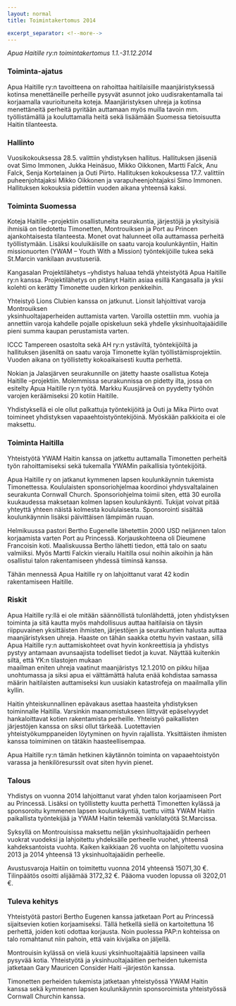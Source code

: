 ```yaml
---
layout: normal
title: Toimintakertomus 2014

excerpt_separator: <!--more-->
---
```


<p><em>Apua Haitille ry:n toimintakertomus 1.1.-31.12.2014</em></p>
<h3>Toiminta-ajatus</h3>
<p>Apua Haitille ry:n tavoitteena on rahoittaa haitilaisille maanjäristyksessä kotinsa menettäneille perheille pysyvät asunnot joko uudisrakentamalla tai korjaamalla vaurioituneita koteja. Maanjäristyksen uhreja ja kotinsa menettäneitä perheitä pyritään auttamaan myös muilla tavoin mm. työllistämällä ja kouluttamalla heitä sekä lisäämään Suomessa tietoisuutta Haitin tilanteesta.</p>

<!--more-->

<h3>Hallinto</h3>
<p>Vuosikokouksessa 28.5. valittiin yhdistyksen hallitus. Hallituksen jäseniä ovat Simo Immonen, Jukka Heinäsuo, Mikko Oikkonen, Martti Falck, Anu Falck, Senja Kortelainen ja Outi Piirto. Hallituksen kokouksessa 17.7. valittiin puheenjohtajaksi Mikko Oikkonen ja varapuheenjohtajaksi Simo Immonen. Hallituksen kokouksia pidettiin vuoden aikana yhteensä kaksi.</p>
<h3>Toiminta Suomessa</h3>
<p>Koteja Haitille –projektiin osallistuneita seurakuntia, järjestöjä ja yksityisiä ihmisiä on tiedotettu Timonetten, Montrouiksen ja Port au Princen ajankohtaisesta tilanteesta. Monet ovat halunneet olla auttamassa perheitä työllistymään. Lisäksi kouluikäisille on saatu varoja koulunkäyntiin, Haitin missionuorten (YWAM – Youth With a Mission) työntekijöille tukea sekä St.Marcin vankilaan avustuseriä.</p>
<p>Kangasalan Projektilähetys –yhdistys haluaa tehdä yhteistyötä Apua Haitille ry:n kanssa. Projektilähetys on pitänyt Haitin asiaa esillä Kangasalla ja yksi kolehti on kerätty Timonette uuden kirkon penkkeihin.</p>
<p>Yhteistyö Lions Clubien kanssa on jatkunut. Lionsit lahjoittivat varoja Montrouiksen<br />
yksinhuoltajaperheiden auttamista varten. Varoilla ostettiin mm. vuohia ja annettiin varoja kahdelle pojalle opiskeluun sekä yhdelle yksinhuoltajaäidille pieni summa kaupan perustamista varten.</p>
<p>ICCC Tampereen osastolta sekä AH ry:n ystäviltä, työntekijöiltä ja hallituksen jäseniltä on saatu varoja Timonette kylän työllistämisprojektiin. Vuoden aikana on työllistetty kokoaikaisesti kuutta perhettä.</p>
<p>Nokian ja Jalasjärven seurakunnille on jätetty haaste osallistua Koteja Haitille –projektiin. Molemmissa seurakunnissa on pidetty ilta, jossa on esitelty Apua Haitille ry:n työtä. Markku Kuusjärveä on pyydetty työhön varojen keräämiseksi 20 kotiin Haitille.</p>
<p>Yhdistyksellä ei ole ollut palkattuja työntekijöitä ja Outi ja Mika Piirto ovat toimineet yhdistyksen vapaaehtoistyöntekijöinä. Myöskään palkkioita ei ole maksettu.</p>
<h3>Toiminta Haitilla</h3>
<p>Yhteistyötä YWAM Haitin kanssa on jatkettu auttamalla Timonetten perheitä työn rahoittamiseksi sekä tukemalla YWAMin paikallisia työntekijöitä.</p>
<p>Apua Haitille ry on jatkanut kymmenen lapsen koulunkäynnin tukemista Timonettessa. Koululaisten sponsoriohjelmaa koordinoi yhdysvaltalainen seurakunta Cornwall Church. Sponsoriohjelma toimii siten, että 30 eurolla kuukaudessa maksetaan kolmen lapsen koulunkäynti. Tukijat voivat pitää yhteyttä yhteen näistä kolmesta koululaisesta. Sponsorointi sisältää koulunkäynnin lisäksi päivittäisen lämpimän ruuan.</p>
<p>Helmikuussa pastori Bertho Eugenelle lähetettiin 2000 USD neljännen talon korjaamista varten Port au Princessä. Korjauskohteena oli Dieumene Francoisin koti. Maaliskuussa Bertho lähetti tiedon, että talo on saatu valmiiksi. Myös Martti Falckin vierailu Haitilla osui noihin aikoihin ja hän osallistui talon rakentamiseen yhdessä tiiminsä kanssa.</p>
<p>Tähän mennessä Apua Haitille ry on lahjoittanut varat 42 kodin rakentamiseen Haitille.</p>
<h3>Riskit</h3>
<p>Apua Haitille ry:llä ei ole mitään säännöllistä tulonlähdettä, joten yhdistyksen toiminta ja sitä kautta myös mahdollisuus auttaa haitilaisia on täysin riippuvainen yksittäisten ihmisten, järjestöjen ja seurakuntien halusta auttaa maanjäristyksen uhreja. Haaste on tähän saakka otettu hyvin vastaan, sillä Apua Haitille ry:n auttamiskohteet ovat hyvin konkreettisia ja yhdistys pystyy antamaan avunsaajista todelliset tiedot ja kuvat. Näyttää kuitenkin siltä, että YK:n tilastojen mukaan<br />
maailman eniten uhreja vaatinut maanjäristys 12.1.2010 on pikku hiljaa unohtumassa ja siksi apua ei välttämättä haluta enää kohdistaa samassa määrin haitilaisten auttamiseksi kun uusiakin katastrofeja on maailmalla yllin kyllin.</p>
<p>Haitin yhteiskunnallinen epävakaus asettaa haasteita yhdistyksen toiminnalle Haitilla. Varsinkin maanomistukseen liittyvät epäselvyydet hankaloittavat kotien rakentamista perheille. Yhteistyö paikallisten järjestöjen kanssa on siksi ollut tärkeää. Luotettavien yhteistyökumppaneiden löytyminen on hyvin rajallista. Yksittäisten ihmisten kanssa toimiminen on tätäkin haasteellisempaa.</p>
<p>Apua Haitille ry:n tämän hetkinen käytännön toiminta on vapaaehtoistyön varassa ja henkilöresurssit ovat siten hyvin pienet.</p>
<h3>Talous</h3>
<p>Yhdistys on vuonna 2014 lahjoittanut varat yhden talon korjaamiseen Port au Princessä. Lisäksi on työllistetty kuutta perhettä Timonetten kylässä ja sponsoroitu kymmenen lapsen koulunkäyntiä, tuettu viittä YWAM Haitin paikallista työntekijää ja YWAM Haitin tekemää vankilatyötä St.Marcissa.</p>
<p>Syksyllä on Montrouisissa maksettu neljän yksinhuoltajaäidin perheen vuokrat vuodeksi ja lahjoitettu yhdeksälle perheelle vuohet, yhteensä kahdeksantoista vuohta. Kaiken kaikkiaan 26 vuohta on lahjoitettu vuosina 2013 ja 2014 yhteensä 13 yksinhuoltajaäidin perheelle.</p>
<p>Avustusvaroja Haitiin on toimitettu vuonna 2014 yhteensä 15071,30 €. Tilinpäätös osoitti alijäämää 3172,32 €. Pääoma vuoden lopussa oli 3202,01 €.</p>
<h3>Tuleva kehitys</h3>
<p>Yhteistyötä pastori Bertho Eugenen kanssa jatketaan Port au Princessä sijaitsevien kotien korjaamiseksi. Tällä hetkellä siellä on kartoitettuna 16 perhettä, joiden koti odottaa korjausta. Noin puolessa PAP:n kohteissa on talo romahtanut niin pahoin, että vain kivijalka on jäljellä.</p>
<p>Montrouisin kylässä on vielä kuusi yksinhuoltajaäitiä lapsineen vailla pysyvää kotia. Yhteistyötä ja yksinhuoltajaäitien perheiden tukemista jatketaan Gary Mauricen Consider Haiti –järjestön kanssa.</p>
<p>Timonetten perheiden tukemista jatketaan yhteistyössä YWAM Haitin kanssa sekä kymmenen lapsen koulunkäynnin sponsoroimista yhteistyössä Cornwall Churchin kanssa.</p>
